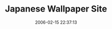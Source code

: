 ---
date: 2006-02-15 22:37:13
link:
  source: delicious
  source_url: https://del.icio.us/roytang
  text: Japanese Wallpaper Site
  url: http://www.mydeskcity.com/1600BZ61.htm
slug: japanese-wallpaper-site
source: delicious
tags:
- wallpapers
- broken-link
title: Japanese Wallpaper Site
---